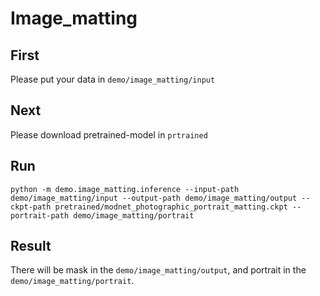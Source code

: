 # Image_matting
## First 

Please put your data in `demo/image_matting/input`

## Next
  
Please download pretrained-model in `prtrained`


## Run
  

```
python -m demo.image_matting.inference --input-path demo/image_matting/input --output-path demo/image_matting/output --ckpt-path pretrained/modnet_photographic_portrait_matting.ckpt --portrait-path demo/image_matting/portrait
```

## Result

There will be mask in the `demo/image_matting/output`, and portrait in the `demo/image_matting/portrait`.
